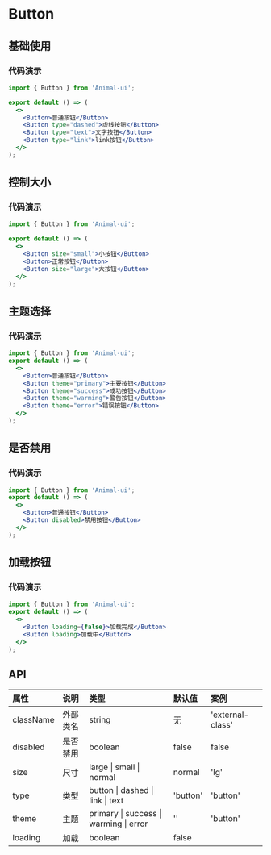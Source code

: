 # Button

## 基础使用

### 代码演示

```jsx
import { Button } from 'Animal-ui';

export default () => (
  <>
    <Button>普通按钮</Button>
    <Button type="dashed">虚线按钮</Button>
    <Button type="text">文字按钮</Button>
    <Button type="link">link按钮</Button>
  </>
);
```

## 控制大小

### 代码演示

```jsx
import { Button } from 'Animal-ui';

export default () => (
  <>
    <Button size="small">小按钮</Button>
    <Button>正常按钮</Button>
    <Button size="large">大按钮</Button>
  </>
);
```

## 主题选择

### 代码演示

```jsx
import { Button } from 'Animal-ui';
export default () => (
  <>
    <Button>普通按钮</Button>
    <Button theme="primary">主要按钮</Button>
    <Button theme="success">成功按钮</Button>
    <Button theme="warming">警告按钮</Button>
    <Button theme="error">错误按钮</Button>
  </>
);
```

## 是否禁用

### 代码演示

```jsx
import { Button } from 'Animal-ui';
export default () => (
  <>
    <Button>普通按钮</Button>
    <Button disabled>禁用按钮</Button>
  </>
);
```

## 加载按钮

### 代码演示

```jsx
import { Button } from 'Animal-ui';
export default () => (
  <>
    <Button loading={false}>加载完成</Button>
    <Button loading>加载中</Button>
  </>
);
```

## API

| 属性      | 说明     | 类型                                   | 默认值   | 案例             |
| :-------- | :------- | :------------------------------------- | :------- | :--------------- |
| className | 外部类名 | string                                 | 无       | 'external-class' |
| disabled  | 是否禁用 | boolean                                | false    | false            |
| size      | 尺寸     | large \| small \| normal               | normal   | 'lg'             |
| type      | 类型     | button \| dashed \| link \| text       | 'button' | 'button'         |
| theme     | 主题     | primary \| success \| warming \| error | ''       | 'button'         |
| loading   | 加载     | boolean                                | false    |                  |
